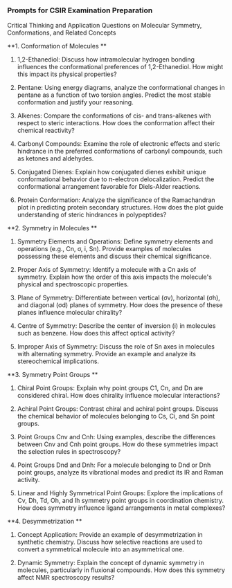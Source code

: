 ### Prompts for CSIR Examination Preparation 

Critical Thinking and Application Questions on Molecular Symmetry, Conformations, and Related Concepts 

**1. Conformation of Molecules **

1. 1,2-Ethanediol: Discuss how intramolecular hydrogen bonding influences the conformational preferences of 1,2-Ethanediol. How might this impact its physical properties? 

2. Pentane: Using energy diagrams, analyze the conformational changes in pentane as a function of two torsion angles. Predict the most stable conformation and justify your reasoning. 

3. Alkenes: Compare the conformations of cis- and trans-alkenes with respect to steric interactions. How does the conformation affect their chemical reactivity? 

4. Carbonyl Compounds: Examine the role of electronic effects and steric hindrance in the preferred conformations of carbonyl compounds, such as ketones and aldehydes. 

5. Conjugated Dienes: Explain how conjugated dienes exhibit unique conformational behavior due to π-electron delocalization. Predict the conformational arrangement favorable for Diels-Alder reactions. 

6. Protein Conformation: Analyze the significance of the Ramachandran plot in predicting protein secondary structures. How does the plot guide understanding of steric hindrances in polypeptides? 

**2. Symmetry in Molecules **

1. Symmetry Elements and Operations: Define symmetry elements and operations (e.g., Cn, σ, i, Sn). Provide examples of molecules possessing these elements and discuss their chemical significance. 

2. Proper Axis of Symmetry: Identify a molecule with a Cn axis of symmetry. Explain how the order of this axis impacts the molecule's physical and spectroscopic properties. 

3. Plane of Symmetry: Differentiate between vertical (σv), horizontal (σh), and diagonal (σd) planes of symmetry. How does the presence of these planes influence molecular chirality? 

4. Centre of Symmetry: Describe the center of inversion (i) in molecules such as benzene. How does this affect optical activity? 

5. Improper Axis of Symmetry: Discuss the role of Sn axes in molecules with alternating symmetry. Provide an example and analyze its stereochemical implications. 

**3. Symmetry Point Groups **

1. Chiral Point Groups: Explain why point groups C1, Cn, and Dn are considered chiral. How does chirality influence molecular interactions? 

2. Achiral Point Groups: Contrast chiral and achiral point groups. Discuss the chemical behavior of molecules belonging to Cs, Ci, and Sn point groups. 

3. Point Groups Cnv and Cnh: Using examples, describe the differences between Cnv and Cnh point groups. How do these symmetries impact the selection rules in spectroscopy? 

4. Point Groups Dnd and Dnh: For a molecule belonging to Dnd or Dnh point groups, analyze its vibrational modes and predict its IR and Raman activity. 

5. Linear and Highly Symmetrical Point Groups: Explore the implications of Cv, Dh, Td, Oh, and Ih symmetry point groups in coordination chemistry. How does symmetry influence ligand arrangements in metal complexes? 

**4. Desymmetrization **

1. Concept Application: Provide an example of desymmetrization in synthetic chemistry. Discuss how selective reactions are used to convert a symmetrical molecule into an asymmetrical one. 

2. Dynamic Symmetry: Explain the concept of dynamic symmetry in molecules, particularly in fluxional compounds. How does this symmetry affect NMR spectroscopy results? 

 
